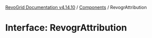 [RevoGrid Documentation v4.14.10](README.md) / [Components](Namespace.Components.md) / RevogrAttribution

# Interface: RevogrAttribution
